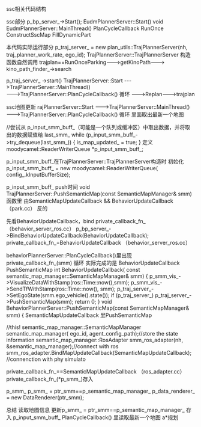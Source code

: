 ssc相关代码结构

ssc部分
p_bp_server_->Start();
EudmPlannerServer::Start() 
void EudmPlannerServer::MainThread() 
PlanCycleCallback
RunOnce
ConstructSscMap
FillDynamicPart


本代码实际运行部分
p_traj_server_ = new plan_utils::TrajPlannerServer(nh, traj_planner_work_rate, ego_id);
TrajPlannerServer::TrajPlannerServer 构造函数自然调用
trajplan==RunOnceParking--->getKinoPath---> kino_path_finder_->search


p_traj_server_ ->start()
TrajPlannerServer::Start
--->TrajPlannerServer::MainThread()  
--->TrajPlannerServer::PlanCycleCallback() 循环
--->Replan--->trajplan


ssc地图更新
rajPlannerServer::Start
--->TrajPlannerServer::MainThread()  
--->TrajPlannerServer::PlanCycleCallback() 循环
里面取出最新一个地图

//尝试从 p_input_smm_buff_（可能是一个队列或缓冲区）中取出数据，并将取出的数据赋值给 last_smm_
    while (p_input_smm_buff_->try_dequeue(last_smm_)) {
      is_map_updated_ = true;
    }
定义 moodycamel::ReaderWriterQueue<SemanticMapManager> *p_input_smm_buff_;

p_input_smm_buff_在TrajPlannerServer::TrajPlannerServer构造时 初始化
    p_input_smm_buff_ = new moodycamel::ReaderWriterQueue<SemanticMapManager>(
        config_.kInputBufferSize);

p_input_smm_buff_ push时间
void TrajPlannerServer::PushSemanticMap(const SemanticMapManager& smm)  函数里
由SemanticMapUpdateCallback  &&  BehaviorUpdateCallback   （park.cc）  反的

先看BehaviorUpdateCallback，bind  private_callback_fn_（behavior_server_ros.cc）
p_bp_server_->BindBehaviorUpdateCallback(BehaviorUpdateCallback);
    private_callback_fn_=BehaviorUpdateCallback   （behavior_server_ros.cc）

behaviorPlannerServer::PlanCycleCallback()里出现private_callback_fn_(smm)  循环
实际完成的是 BehaviorUpdateCallback  PushSemanticMap
int BehaviorUpdateCallback(
    const semantic_map_manager::SemanticMapManager& smm) {
  p_smm_vis_->VisualizeDataWithStamp(ros::Time::now(),smm);
  p_smm_vis_->SendTfWithStamp(ros::Time::now(), smm);
  p_traj_server_->SetEgoState(smm.ego_vehicle().state());
  if (p_traj_server_) p_traj_server_->PushSemanticMap(smm);
  return 0;
}
void BehaviorPlannerServer::PushSemanticMap(const SemanticMapManager& smm) {
SemanticMapUpdateCallback 里PushSemanticMap


//this!
  semantic_map_manager::SemanticMapManager semantic_map_manager(
      ego_id, agent_config_path);//store the state information
  semantic_map_manager::RosAdapter smm_ros_adapter(nh, &semantic_map_manager);//connect with ros
  smm_ros_adapter.BindMapUpdateCallback(SemanticMapUpdateCallback); //connenction with phy simulato

private_callback_fn_==SemanticMapUpdateCallback  （ros_adapter.cc）
private_callback_fn_(*p_smm_)存入

p_smm_
 p_smm_ = ptr_smm==p_semantic_map_manager_
    p_data_renderer_ = new DataRenderer(ptr_smm);

总结 读取地图信息
更新p_smm_ = ptr_smm==p_semantic_map_manager_   存入   p_input_smm_buff_
PlanCycleCallback() 里读取最新一个地图
a*规划

